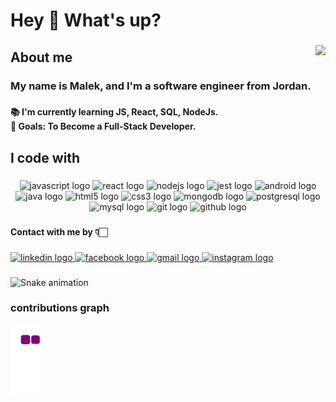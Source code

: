 <h1 align="left">Hey 👋 What's up?</h1>

###

<img align="right" src="https://visitor-badge.laobi.icu/badge?page_id=MAlek.MAlek&"  />

###

<h2 align="left">About me</h2>

###

<h3 align="left">My name is Malek, and I'm a software engineer from Jordan.</h3>

###

<h4 align="left">📚 I'm currently learning JS, React, SQL, NodeJs.<br>🎯 Goals: To Become a Full-Stack Developer.</h4>

###

<h2 align="left">I code with</h2>

###

<div align="center">
  <img src="https://cdn.jsdelivr.net/gh/devicons/devicon/icons/javascript/javascript-original.svg" height="45" width="61" alt="javascript logo"  />
  <img src="https://cdn.jsdelivr.net/gh/devicons/devicon/icons/react/react-original.svg" height="45" width="61" alt="react logo"  />
  <img src="https://cdn.jsdelivr.net/gh/devicons/devicon/icons/nodejs/nodejs-original.svg" height="45" width="61" alt="nodejs logo"  />
  <img src="https://cdn.jsdelivr.net/gh/devicons/devicon/icons/jest/jest-plain.svg" height="45" width="61" alt="jest logo"  />
  <img src="https://cdn.jsdelivr.net/gh/devicons/devicon/icons/android/android-original.svg" height="45" width="61" alt="android logo"  />
  <img src="https://cdn.jsdelivr.net/gh/devicons/devicon/icons/java/java-original.svg" height="45" width="61" alt="java logo"  />
  <img src="https://cdn.jsdelivr.net/gh/devicons/devicon/icons/html5/html5-original.svg" height="45" width="61" alt="html5 logo"  />
  <img src="https://cdn.jsdelivr.net/gh/devicons/devicon/icons/css3/css3-original.svg" height="45" width="61" alt="css3 logo"  />
  <img src="https://cdn.jsdelivr.net/gh/devicons/devicon/icons/mongodb/mongodb-original-wordmark.svg" height="45" width="61" alt="mongodb logo"  />
  <img src="https://cdn.jsdelivr.net/gh/devicons/devicon/icons/postgresql/postgresql-original.svg" height="45" width="61" alt="postgresql logo"  />
  <img src="https://cdn.jsdelivr.net/gh/devicons/devicon/icons/mysql/mysql-original-wordmark.svg" height="45" width="61" alt="mysql logo"  />
  <img src="https://cdn.jsdelivr.net/gh/devicons/devicon/icons/git/git-plain.svg" height="45" width="61" alt="git logo"  />
  <img src="https://cdn.jsdelivr.net/gh/devicons/devicon/icons/github/github-original.svg" height="45" width="61" alt="github logo"  />
</div>

###

<h4 align="left">Contact with me by 👇🏻</h4>

###

<div align="left">
  <a href="https://www.linkedin.com/in/malek-hamdan-3b39a8225/" target="_blank">
    <img src="https://raw.githubusercontent.com/maurodesouza/profile-readme-generator/master/src/assets/icons/social/linkedin/default.svg" width="52" height="40" alt="linkedin logo"  />
  </a>
  <a href="https://www.facebook.com/malek.khabbas/" target="_blank">
    <img src="https://raw.githubusercontent.com/maurodesouza/profile-readme-generator/master/src/assets/icons/social/facebook/default.svg" width="52" height="40" alt="facebook logo"  />
  </a>
  <a href="malekhamdan@gmail.com" target="_blank">
    <img src="https://raw.githubusercontent.com/maurodesouza/profile-readme-generator/master/src/assets/icons/social/gmail/default.svg" width="52" height="40" alt="gmail logo"  />
  </a>
  <a href="https://www.instagram.com/malek_jamal9/" target="_blank">
    <img src="https://raw.githubusercontent.com/maurodesouza/profile-readme-generator/master/src/assets/icons/social/instagram/default.svg" width="52" height="40" alt="instagram logo"  />
  </a>
</div>

###

###

<img href="https://raw.githubusercontent.com/MalekJamal/MalekJamal/blob/output/snake.svg" alt="Snake animation" />

###

### contributions graph
![snake gif](https://github.com/MalekJamal/MalekJamal/blob/output/github-contribution-grid-snake.gif)
